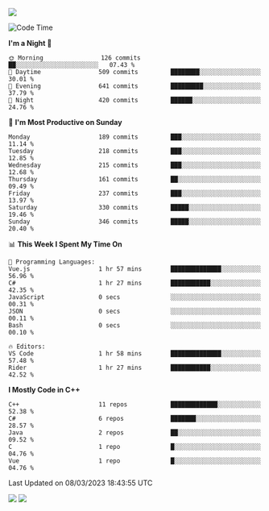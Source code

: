 ![](https://komarev.com/ghpvc/?username=lilpidgey&color=red)
<!--START_SECTION:waka-->
![Code Time](http://img.shields.io/badge/Code%20Time-1%2C491%20hrs%2018%20mins-blue)

**I'm a Night 🦉** 

```text
🌞 Morning                126 commits         ██░░░░░░░░░░░░░░░░░░░░░░░   07.43 % 
🌆 Daytime                509 commits         ████████░░░░░░░░░░░░░░░░░   30.01 % 
🌃 Evening                641 commits         █████████░░░░░░░░░░░░░░░░   37.79 % 
🌙 Night                  420 commits         ██████░░░░░░░░░░░░░░░░░░░   24.76 % 
```
📅 **I'm Most Productive on Sunday** 

```text
Monday                   189 commits         ███░░░░░░░░░░░░░░░░░░░░░░   11.14 % 
Tuesday                  218 commits         ███░░░░░░░░░░░░░░░░░░░░░░   12.85 % 
Wednesday                215 commits         ███░░░░░░░░░░░░░░░░░░░░░░   12.68 % 
Thursday                 161 commits         ██░░░░░░░░░░░░░░░░░░░░░░░   09.49 % 
Friday                   237 commits         ███░░░░░░░░░░░░░░░░░░░░░░   13.97 % 
Saturday                 330 commits         █████░░░░░░░░░░░░░░░░░░░░   19.46 % 
Sunday                   346 commits         █████░░░░░░░░░░░░░░░░░░░░   20.40 % 
```


📊 **This Week I Spent My Time On** 

```text
💬 Programming Languages: 
Vue.js                   1 hr 57 mins        ██████████████░░░░░░░░░░░   56.96 % 
C#                       1 hr 27 mins        ███████████░░░░░░░░░░░░░░   42.35 % 
JavaScript               0 secs              ░░░░░░░░░░░░░░░░░░░░░░░░░   00.31 % 
JSON                     0 secs              ░░░░░░░░░░░░░░░░░░░░░░░░░   00.11 % 
Bash                     0 secs              ░░░░░░░░░░░░░░░░░░░░░░░░░   00.10 % 

🔥 Editors: 
VS Code                  1 hr 58 mins        ██████████████░░░░░░░░░░░   57.48 % 
Rider                    1 hr 27 mins        ███████████░░░░░░░░░░░░░░   42.52 % 
```

**I Mostly Code in C++** 

```text
C++                      11 repos            █████████████░░░░░░░░░░░░   52.38 % 
C#                       6 repos             ███████░░░░░░░░░░░░░░░░░░   28.57 % 
Java                     2 repos             ██░░░░░░░░░░░░░░░░░░░░░░░   09.52 % 
C                        1 repo              █░░░░░░░░░░░░░░░░░░░░░░░░   04.76 % 
Vue                      1 repo              █░░░░░░░░░░░░░░░░░░░░░░░░   04.76 % 
```




 Last Updated on 08/03/2023 18:43:55 UTC
<!--END_SECTION:waka-->
![](https://hit.yhype.me/github/profile?user_id=42968544)
![](https://komarev.com/ghpvc/?lilpidgey)
